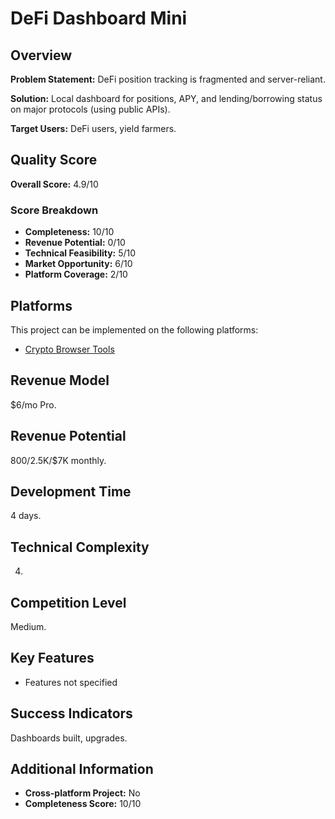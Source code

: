 # DeFi Dashboard Mini

## Overview
**Problem Statement:** DeFi position tracking is fragmented and server-reliant.

**Solution:** Local dashboard for positions, APY, and lending/borrowing status on major protocols (using public APIs).

**Target Users:** DeFi users, yield farmers.

## Quality Score
**Overall Score:** 4.9/10

### Score Breakdown
- **Completeness:** 10/10
- **Revenue Potential:** 0/10
- **Technical Feasibility:** 5/10
- **Market Opportunity:** 6/10
- **Platform Coverage:** 2/10

## Platforms
This project can be implemented on the following platforms:
- [Crypto Browser Tools](./platforms/crypto-browser-tools/)

## Revenue Model
$6/mo Pro.

## Revenue Potential
$800/$2.5K/$7K monthly.

## Development Time
4 days.

## Technical Complexity
4.

## Competition Level
Medium.

## Key Features
- Features not specified

## Success Indicators
Dashboards built, upgrades.

## Additional Information
- **Cross-platform Project:** No
- **Completeness Score:** 10/10
